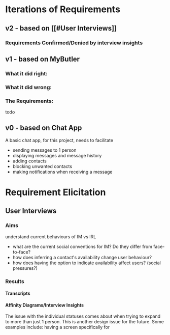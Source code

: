 # Iterations of Requirements
## v2 - based on [[#User Interviews]]
### Requirements Confirmed/Denied by interview insights


## v1 - based on MyButler
### What it did right:

### What it did wrong:

### The Requirements:
todo
## v0 - based on Chat App
A basic chat  app, for this project, needs to facilitate 
- sending messages to 1 person
- displaying messages and message history
- adding contacts
- blocking unwanted contacts
- making notifications when receiving a message



# Requirement Elicitation
## User Interviews
### Aims
understand current behaviours of IM vs IRL
- what are the current social conventions for IM? Do they differ from face-to-face?
- how does inferring a contact's availability change user behaviour?
- how does having the option to indicate availability affect users? (social pressures?)

### Results
#### Transcripts
#### Affinity Diagrams/Interview Insights


The issue with the individual statuses comes about when trying to expand to more than just 1 person. This is another design issue for the future. Some examples include:
having a screen specifically for 